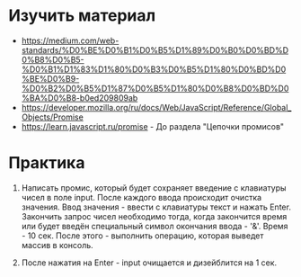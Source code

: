 # Изучить материал

* https://medium.com/web-standards/%D0%BE%D0%B1%D0%B5%D1%89%D0%B0%D0%BD%D0%B8%D0%B5-%D0%B1%D1%83%D1%80%D0%B3%D0%B5%D1%80%D0%BD%D0%BE%D0%B9-%D0%B2%D0%B5%D1%87%D0%B5%D1%80%D0%B8%D0%BD%D0%BA%D0%B8-b0ed209809ab
* https://developer.mozilla.org/ru/docs/Web/JavaScript/Reference/Global_Objects/Promise
* https://learn.javascript.ru/promise - До раздела "Цепочки промисов"

# Практика 

1)  Написать промис, который будет сохраняет введение с клавиатуры чисел в поле input. После каждого ввода происходит очистка значения.
    Ввод значения - ввести с клавиатуры текст и нажать Enter.
    Закончить запрос чисел необходимо тогда, когда закончится время или будет введён специальный символ окончания ввода - '&'.
    Время - 10 сек. После этого - выполнить операцию, которая выведет массив в консоль.

2) После нажатия на Enter - input очищается и дизейблится на 1 сек.
